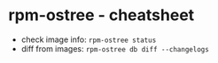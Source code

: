 # rpm-ostree - cheatsheet

* check image info: `rpm-ostree status`
* diff from images: `rpm-ostree db diff --changelogs`

